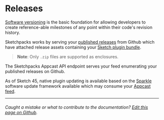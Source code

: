 # Releases

[Software versioning](https://en.wikipedia.org/wiki/Software_versioning) is the basic foundation
for allowing developers to create reference-able milestones of any point within their code's revision history.

Sketchpacks works by serving your [published releases](https://help.github.com/articles/creating-releases/) from Github which have attached release assets containing your [Sketch plugin bundle](http://developer.sketchapp.com/introduction/plugin-bundles/).

> **Note**: Only `.zip` files are supported as enclosures.

The Sketchpacks Appcast API endpoint serves your feed enumerating your published releases on Github.

As of Sketch 45, native plugin updating is available based on
the [Sparkle](https://sparkle-project.org/) software update framework available which may consume your [Appcast feed](./appcast.md).

---

###### Caught a mistake or what to contribute to the documentation? [Edit this page on Github](https://github.com/sketchpacks/docs/blob/master/developers/publishing/releases.md).
